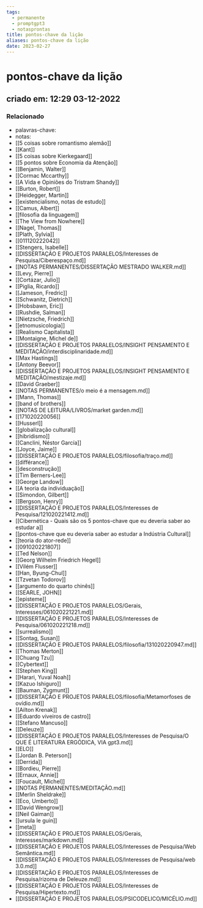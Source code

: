 ```yaml
---
tags:
  - permanente
  - promptgpt3
  - notasprontas
title: pontos-chave da lição
aliases: pontos-chave da lição
date: 2023-02-27
---
```

# pontos-chave da lição
## criado em: 12:29 03-12-2022

### Relacionado
- palavras-chave: 
- notas: 
- [[5 coisas sobre romantismo alemão]]
- [[Kant]]
- [[5 coisas sobre Kierkegaard]]
- [[5 pontos sobre Economia da Atenção]]
- [[Benjamin, Walter]]
- [[Cormac Mccarthy]]
- [[A Vida e Opiniões do Tristram Shandy]]
- [[Burton, Robert]]
- [[Heidegger, Martin]]
- [[existencialismo, notas de estudo]]
- [[Camus, Albert]]
- [[filosofia da linguagem]]
- [[The View from Nowhere]]
- [[Nagel, Thomas]]
- [[Plath, Sylvia]]
- [[011120222042]]
- [[Stengers, Isabelle]]
- [[DISSERTAÇÃO E PROJETOS PARALELOS/Interesses de Pesquisa/Ciberespaço.md]]
- [[NOTAS PERMANENTES/DISSERTAÇÃO MESTRADO WALKER.md]]
- [[Levy, Pierre]]
- [[Cortázar, Julio]]
- [[Piglia, Ricardo]]
- [[Jameson, Fredric]]
- [[Schwanitz, Dietrich]]
- [[Hobsbawn, Eric]]
- [[Rushdie, Salman]]
- [[Nietzsche, Friedrich]]
- [[etnomusicologia]]
- [[Realismo Capitalista]]
- [[Montaigne, Michel de]]
- [[DISSERTAÇÃO E PROJETOS PARALELOS/INSIGHT PENSAMENTO E MEDITAÇÃO/interdisciplinaridade.md]]
- [[Max Hastings]]
- [[Antony Beevor]]
- [[DISSERTAÇÃO E PROJETOS PARALELOS/INSIGHT PENSAMENTO E MEDITAÇÃO/mestizaje.md]]
- [[David Graeber]]
- [[NOTAS PERMANENTES/o meio é a mensagem.md]]
- [[Mann, Thomas]]
- [[band of brothers]]
- [[NOTAS DE LEITURA/LIVROS/market garden.md]]
- [[171020220056]]
- [[Husserl]]
- [[globalização cultural]]
- [[hibridismo]]
- [[Canclini, Néstor García]]
- [[Joyce, Jaime]]
- [[DISSERTAÇÃO E PROJETOS PARALELOS/filosofia/traço.md]]
- [[différance]]
- [[desconstrução]]
- [[Tim Berners-Lee]]
- [[George Landow]]
- [[A teoria da individuação]]
- [[Simondon, Gilbert]]
- [[Bergson, Henry]]
- [[DISSERTAÇÃO E PROJETOS PARALELOS/Interesses de Pesquisa/121020221412.md]]
- [[Cibernética -  Quais são os 5 pontos-chave que eu deveria saber ao estudar a]]
- [[pontos-chave que eu deveria saber ao estudar a Indústria Cultural]]
- [[teoria do ator-rede]]
- [[091020221807]]
- [[Ted Nelson]]
- [[Georg Wilhelm Friedrich Hegel]]
- [[Vilém Flusser]]
- [[Han, Byung-Chul]]
- [[Tzvetan Todorov]]
- [[argumento do quarto chinês]]
- [[SEARLE, JOHN]]
- [[episteme]]
- [[DISSERTAÇÃO E PROJETOS PARALELOS/Gerais, Interesses/061020221221.md]]
- [[DISSERTAÇÃO E PROJETOS PARALELOS/Interesses de Pesquisa/061020221218.md]]
- [[surrealismo]]
- [[Sontag, Susan]]
- [[DISSERTAÇÃO E PROJETOS PARALELOS/filosofia/131020220947.md]]
- [[Thomas Merton]]
- [[Chuang Tzu]]
- [[Cybertext]]
- [[Stephen King]]
- [[Harari, Yuval Noah]]
- [[Kazuo Ishiguro]]
- [[Bauman, Zygmunt]]
- [[DISSERTAÇÃO E PROJETOS PARALELOS/filosofia/Metamorfoses de ovídio.md]]
- [[Ailton Krenak]]
- [[Eduardo viveiros de castro]]
- [[Stefano Mancuso]]
- [[Deleuze]]
- [[DISSERTAÇÃO E PROJETOS PARALELOS/Interesses de Pesquisa/O QUE É LITERATURA ERGÓDICA, VIA gpt3.md]]
- [[ELO]]
- [[Jordan B. Peterson]]
- [[Derrida]]
- [[Bordieu, Pierre]]
- [[Ernaux, Annie]]
- [[Foucault, Michel]]
- [[NOTAS PERMANENTES/MEDITAÇÃO.md]]
- [[Merlin Sheldrake]]
- [[Eco, Umberto]]
- [[David Wengrow]]
- [[Neil Gaiman]]
- [[ursula le guin]]
- [[meta]]
- [[DISSERTAÇÃO E PROJETOS PARALELOS/Gerais, Interesses/markdown.md]]
- [[DISSERTAÇÃO E PROJETOS PARALELOS/Interesses de Pesquisa/Web Semântica.md]]
- [[DISSERTAÇÃO E PROJETOS PARALELOS/Interesses de Pesquisa/web 3.0.md]]
- [[DISSERTAÇÃO E PROJETOS PARALELOS/Interesses de Pesquisa/rizoma de Deleuze.md]]
- [[DISSERTAÇÃO E PROJETOS PARALELOS/Interesses de Pesquisa/Hipertexto.md]]
- [[DISSERTAÇÃO E PROJETOS PARALELOS/PSICODELICO/MICÉLIO.md]]